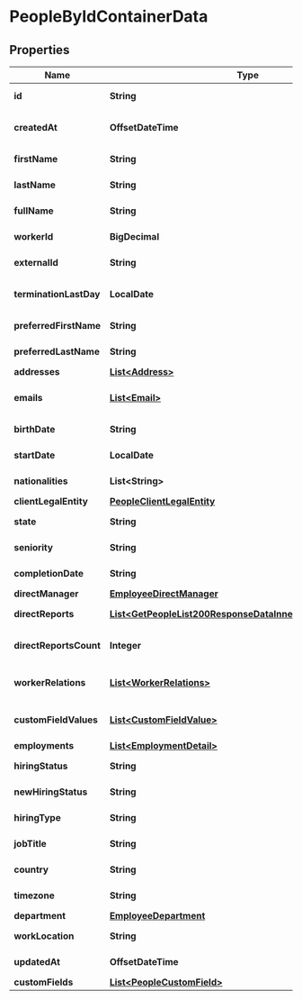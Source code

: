 

# PeopleByIdContainerData


## Properties

| Name | Type | Description | Notes |
|------------ | ------------- | ------------- | -------------|
|**id** | **String** | Unique identifier for the employee. |  [optional] |
|**createdAt** | **OffsetDateTime** | The creation timestamp of the employee record. |  [optional] |
|**firstName** | **String** | The first name of the employee. |  [optional] |
|**lastName** | **String** | The last name of the employee. |  [optional] |
|**fullName** | **String** | The full name of the employee. |  [optional] |
|**workerId** | **BigDecimal** | The worker ID of the employee. |  [optional] |
|**externalId** | **String** | The external ID of the employee. |  [optional] |
|**terminationLastDay** | **LocalDate** | The last day of work mentioned on the termination. |  [optional] |
|**preferredFirstName** | **String** | The preferred first name of the employee. |  [optional] |
|**preferredLastName** | **String** | The preferred last name of the employee. |  [optional] |
|**addresses** | [**List&lt;Address&gt;**](Address.md) |  |  [optional] |
|**emails** | [**List&lt;Email&gt;**](Email.md) | An array of the employee&#39;s email addresses. |  [optional] |
|**birthDate** | **String** | The birth date of the employee. |  [optional] |
|**startDate** | **LocalDate** | The date the employee started working. |  [optional] |
|**nationalities** | **List&lt;String&gt;** | The nationality of the employee. |  [optional] |
|**clientLegalEntity** | [**PeopleClientLegalEntity**](PeopleClientLegalEntity.md) |  |  [optional] |
|**state** | **String** | The state of the employee. |  [optional] |
|**seniority** | **String** | The seniority level of the employee. |  [optional] |
|**completionDate** | **String** | The completion date of the task or project. |  [optional] |
|**directManager** | [**EmployeeDirectManager**](EmployeeDirectManager.md) |  |  [optional] |
|**directReports** | [**List&lt;GetPeopleList200ResponseDataInnerDirectReportsInner&gt;**](GetPeopleList200ResponseDataInnerDirectReportsInner.md) | The direct reports to the employee. |  [optional] |
|**directReportsCount** | **Integer** | The count of direct reports to the employee. |  [optional] |
|**workerRelations** | [**List&lt;WorkerRelations&gt;**](WorkerRelations.md) | when parameter IncludeWorkerRelations &#x3D; true |  [optional] |
|**customFieldValues** | [**List&lt;CustomFieldValue&gt;**](CustomFieldValue.md) | when parameter include_custom_fields &#x3D; true |  [optional] |
|**employments** | [**List&lt;EmploymentDetail&gt;**](EmploymentDetail.md) |  |  [optional] |
|**hiringStatus** | **String** | The current hiring status of the employee. |  [optional] |
|**newHiringStatus** | **String** | The new hiring status of the employee. |  [optional] |
|**hiringType** | **String** | The type of hiring of the employee. |  [optional] |
|**jobTitle** | **String** | The job title of the employee. |  [optional] |
|**country** | **String** | The country of the employee. |  [optional] |
|**timezone** | **String** | The timezone of the employee. |  [optional] |
|**department** | [**EmployeeDepartment**](EmployeeDepartment.md) |  |  [optional] |
|**workLocation** | **String** | The work location of the employee. |  [optional] |
|**updatedAt** | **OffsetDateTime** | Long date-time format following ISO-8601 |  [optional] |
|**customFields** | [**List&lt;PeopleCustomField&gt;**](PeopleCustomField.md) |  |  [optional] |



